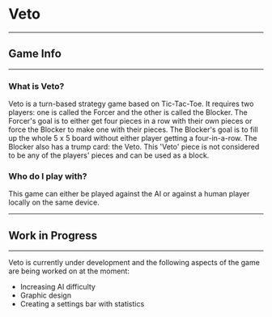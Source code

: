 # Veto
****************************************************************
## Game Info
****************************************************************
### What is Veto?
Veto is a turn-based strategy game based on Tic-Tac-Toe. It requires two players: one is called the Forcer and the other is called the Blocker.
The Forcer's goal is to either get four pieces in a row with their own pieces or force the Blocker to make one with their pieces.
The Blocker's goal is to fill up the whole 5 x 5 board without either player getting a four-in-a-row.
The Blocker also has a trump card: the Veto. This 'Veto' piece is not considered to be any of the players' pieces and can be used as a block.
### Who do I play with?
This game can either be played against the AI or against a human player locally on the same device.
*****************************************************************
## Work in Progress
*****************************************************************
Veto is currently under development and the following aspects of the game are being worked on at the moment:
* Increasing AI difficulty
* Graphic design
* Creating a settings bar with statistics
